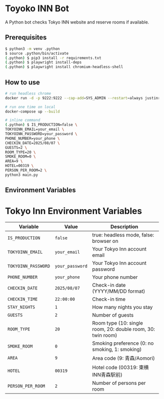 # Toyoko INN Bot

A Python bot checks Tokyo INN website and reserve rooms if available.

## Prerequisites

```bash
$ python3 -m venv .python
$ source .python/bin/activate
(.python) $ pip3 install -r requirements.txt
(.python) $ playwright install-deps
(.python) $ playwright install chromium-headless-shell
```

## How to use

```bash
# run headless chrome
docker run -d -p 9222:9222 --cap-add=SYS_ADMIN --restart=always justinribeiro/chrome-headless

# run one time on local
docker-compose up --build

# inline command
(.python) $ IS_PRODUCTION=false \
TOKYOINN_EMAIL=your_email \
TOKYOINN_PASSWORD=your_password \
PHONE_NUMBER=your_phone \
CHECKIN_DATE=2025/08/07 \
GUESTS=2 \
ROOM_TYPE=20 \
SMOKE_ROOM=0 \
AREA=9 \
HOTEL=00319 \
PERSON_PER_ROOM=2 \
python3 main.py
```

## Environment Variables

# Tokyo Inn Environment Variables

| Variable | Value | Description |
|----------|--------|-------------|
| `IS_PRODUCTION` | `false` | true: headless mode, false: browser on |
| `TOKYOINN_EMAIL` | `your_email` | Your Tokyo Inn account email |
| `TOKYOINN_PASSWORD` | `your_password` | Your Tokyo Inn account password |
| `PHONE_NUMBER` | `your_phone` | Your phone number |
| `CHECKIN_DATE` | `2025/08/07` | Check-in date (YYYY/MM/DD format) |
| `CHECKIN_TIME` | `22:00:00` | Check-in time |
| `STAY_NIGHTS` | `1` | How many nights you stay |
| `GUESTS` | `2` | Number of guests |
| `ROOM_TYPE` | `20` | Room type (10: single room, 20: double room, 30: twin room) |
| `SMOKE_ROOM` | `0` | Smoking preference (0: no smoking, 1: smoking) |
| `AREA` | `9` | Area code (9: 青森/Aomori) |
| `HOTEL` | `00319` | Hotel code (00319: 東横INN青森駅前) |
| `PERSON_PER_ROOM` | `2` | Number of persons per room |
